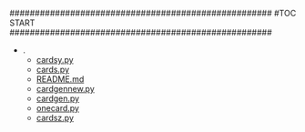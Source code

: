 



####################################################
#TOC START
####################################################
* .
    * [cardsy.py](.\cardsy.py)
    * [cards.py](.\cards.py)
    * [README.md](.\README.md)
    * [cardgennew.py](.\cardgennew.py)
    * [cardgen.py](.\cardgen.py)
    * [onecard.py](.\onecard.py)
    * [cardsz.py](.\cardsz.py)
